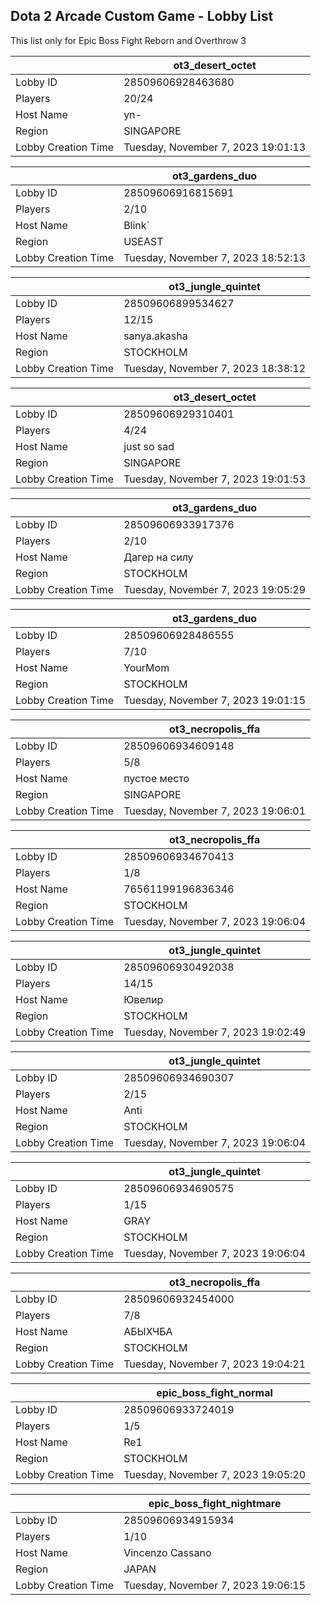 ## Dota 2 Arcade Custom Game - Lobby List

This list only for Epic Boss Fight Reborn and Overthrow 3

|  | ot3_desert_octet |
| ------ | ------ |
| Lobby ID | 28509606928463680 |
| Players | 20/24 |
| Host Name | yn- |
| Region | SINGAPORE |
| Lobby Creation Time | Tuesday, November 7, 2023 19:01:13 |


|  | ot3_gardens_duo |
| ------ | ------ |
| Lobby ID | 28509606916815691 |
| Players | 2/10 |
| Host Name | Blink` |
| Region | USEAST |
| Lobby Creation Time | Tuesday, November 7, 2023 18:52:13 |


|  | ot3_jungle_quintet |
| ------ | ------ |
| Lobby ID | 28509606899534627 |
| Players | 12/15 |
| Host Name | sanya.akasha |
| Region | STOCKHOLM |
| Lobby Creation Time | Tuesday, November 7, 2023 18:38:12 |


|  | ot3_desert_octet |
| ------ | ------ |
| Lobby ID | 28509606929310401 |
| Players | 4/24 |
| Host Name | just so sad |
| Region | SINGAPORE |
| Lobby Creation Time | Tuesday, November 7, 2023 19:01:53 |


|  | ot3_gardens_duo |
| ------ | ------ |
| Lobby ID | 28509606933917376 |
| Players | 2/10 |
| Host Name | Дагер на силу |
| Region | STOCKHOLM |
| Lobby Creation Time | Tuesday, November 7, 2023 19:05:29 |


|  | ot3_gardens_duo |
| ------ | ------ |
| Lobby ID | 28509606928486555 |
| Players | 7/10 |
| Host Name | YourMom |
| Region | STOCKHOLM |
| Lobby Creation Time | Tuesday, November 7, 2023 19:01:15 |


|  | ot3_necropolis_ffa |
| ------ | ------ |
| Lobby ID | 28509606934609148 |
| Players | 5/8 |
| Host Name | пустое место |
| Region | SINGAPORE |
| Lobby Creation Time | Tuesday, November 7, 2023 19:06:01 |


|  | ot3_necropolis_ffa |
| ------ | ------ |
| Lobby ID | 28509606934670413 |
| Players | 1/8 |
| Host Name | 76561199196836346 |
| Region | STOCKHOLM |
| Lobby Creation Time | Tuesday, November 7, 2023 19:06:04 |


|  | ot3_jungle_quintet |
| ------ | ------ |
| Lobby ID | 28509606930492038 |
| Players | 14/15 |
| Host Name | Ювелир |
| Region | STOCKHOLM |
| Lobby Creation Time | Tuesday, November 7, 2023 19:02:49 |


|  | ot3_jungle_quintet |
| ------ | ------ |
| Lobby ID | 28509606934690307 |
| Players | 2/15 |
| Host Name | Anti |
| Region | STOCKHOLM |
| Lobby Creation Time | Tuesday, November 7, 2023 19:06:04 |


|  | ot3_jungle_quintet |
| ------ | ------ |
| Lobby ID | 28509606934690575 |
| Players | 1/15 |
| Host Name | GRAY |
| Region | STOCKHOLM |
| Lobby Creation Time | Tuesday, November 7, 2023 19:06:04 |


|  | ot3_necropolis_ffa |
| ------ | ------ |
| Lobby ID | 28509606932454000 |
| Players | 7/8 |
| Host Name | АБЫХЧБА |
| Region | STOCKHOLM |
| Lobby Creation Time | Tuesday, November 7, 2023 19:04:21 |


|  | epic_boss_fight_normal |
| ------ | ------ |
| Lobby ID | 28509606933724019 |
| Players | 1/5 |
| Host Name | Re1 |
| Region | STOCKHOLM |
| Lobby Creation Time | Tuesday, November 7, 2023 19:05:20 |


|  | epic_boss_fight_nightmare |
| ------ | ------ |
| Lobby ID | 28509606934915934 |
| Players | 1/10 |
| Host Name | Vincenzo Cassano |
| Region | JAPAN |
| Lobby Creation Time | Tuesday, November 7, 2023 19:06:15 |


